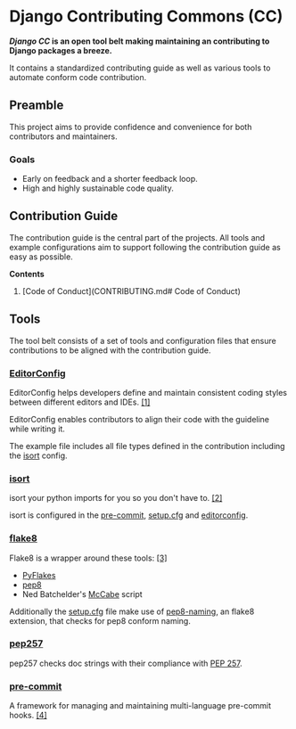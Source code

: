 # Django Contributing Commons (CC)
**_Django CC_ is an open tool belt making maintaining an contributing to Django packages a breeze.**

It contains a standardized contributing guide as well as various tools to automate conform code contribution.

## Preamble
This project aims to provide confidence and convenience for both contributors and maintainers.

### Goals
- Early on feedback and a shorter feedback loop.
- High and highly sustainable code quality.

## Contribution Guide
The contribution guide is the central part of the projects. All tools and example configurations aim to support following the contribution guide as easy as possible.

**Contents**

1. [Code of Conduct](CONTRIBUTING.md# Code of Conduct)

## Tools
The tool belt consists of a set of tools and configuration files that ensure contributions to be aligned with the contribution guide.

### [EditorConfig]
EditorConfig helps developers define and maintain consistent coding styles between different editors and IDEs. [[1]][EditorConfig]

EditorConfig enables contributors to align their code with the guideline while writing it.

The example file includes all file types defined in the contribution including the [isort](#isort) config.

### [isort][isort]
isort your python imports for you so you don't have to. [[2]][isort]

isort is configured in the [pre-commit][pre-commit-config.yml], [setup.cfg] and [editorconfig].

### [flake8][flake8]
Flake8 is a wrapper around these tools: [[3]][flake8]
- [PyFlakes](https://launchpad.net/pyflakes)
- [pep8](https://github.com/jcrocholl/pep8)
- Ned Batchelder's [McCabe](http://nedbatchelder.com/blog/200803/python_code_complexity_microtool.html) script

Additionally the [setup.cfg] file make use of [pep8-naming](https://github.com/flintwork/pep8-naming), an flake8 extension, that checks for pep8 conform naming.

### [pep257][pep257]
pep257 checks doc strings with their compliance with [PEP 257](https://www.python.org/dev/peps/pep-0257/).

### [pre-commit][pre-commit]
A framework for managing and maintaining multi-language pre-commit hooks. [[4]][pre-commit]

[pre-commit]: (http://pre-commit.com/)
[editorconfig]: (examples/.editorconfig)
[isort]: (https://github.com/timothycrosley/isort)
[flake8]: (https://flake8.readthedocs.org/en/latest/)
[pep257]: (https://github.com/GreenSteam/pep257)
[setup.cfg]: examples/setup.cfg
[pre-commit-config.yml]: (examples/.pre-commit-config.yml)
